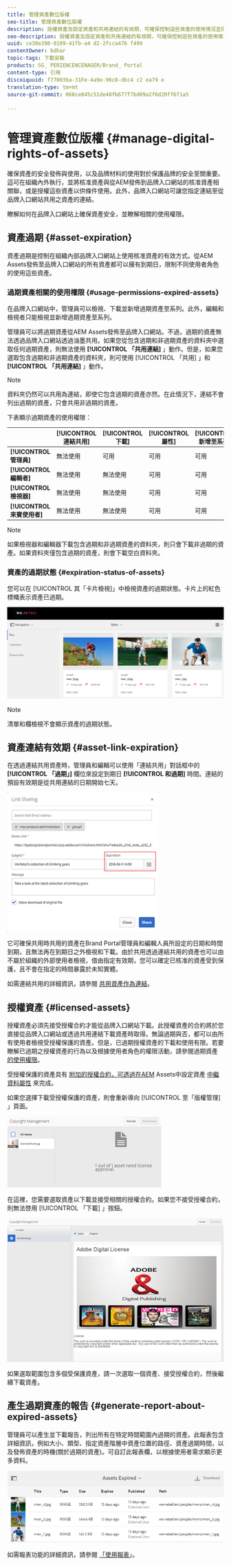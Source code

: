 ```yaml
---
title: 管理資產數位版權
seo-title: 管理資產數位版權
description: 授權資產及設定資產和共用連結的有效期，可確保控制這些資產的使用情況並保護這些資產。
seo-description: 授權資產及設定資產和共用連結的有效期，可確保控制這些資產的使用情況並保護這些資產。
uuid: ce30e398-0109-41fb-a4 d2-2fcca476 f499
contentOwner: bdhar
topic-tags: 下載安裝
products: SG_ PERIENCENCENAGER/Brand_ Portal
content-type: 引用
discoiquuid: f77003ba-31Fe-4a9e-96c8-dbc4 c2 ea79 e
translation-type: tm+mt
source-git-commit: 068ce845c51de48fb677f7bd09a2f6d20ff6f1a5

---
```



# 管理資產數位版權 {#manage-digital-rights-of-assets}

確保資產的安全發佈與使用，以及品牌材料的使用對於保護品牌的安全至關重要。這可在組織內外執行，並將核准資產與從AEM發佈到品牌入口網站的核准資產相關聯，或是授權這些資產以供條件使用。此外，品牌入口網站可讓您指定連結至從品牌入口網站共用之資產的連結。

瞭解如何在品牌入口網站上確保資產安全，並瞭解相關的使用權限。

## 資產過期 {#asset-expiration}

資產過期是控制在組織內部品牌入口網站上使用核准資產的有效方式。從AEM Assets發佈至品牌入口網站的所有資產都可以擁有到期日，限制不同使用者角色的使用這些資產。

### 過期資產相關的使用權限 {#usage-permissions-expired-assets}

在品牌入口網站中，管理員可以檢視、下載並新增過期資產至系列。此外，編輯和檢視者只能檢視並新增過期資產至系列。

管理員可以將過期資產從AEM Assets發佈至品牌入口網站。不過，過期的資產無法透過品牌入口網站透過油墨共用。如果您從包含過期和非過期資產的資料夾中選取任何過期資產，則無法使用 **[!UICONTROL 「共用連結]** 」動作。但是，如果您選取包含過期和非過期資產的資料夾，則可使用 [!UICONTROL 「共用] 」和 **[!UICONTROL 「共用連結]** 」動作。

>[!NOTE]
>
>資料夾仍然可以共用為連結，即使它包含過期的資產亦然。在此情況下，連結不會列出過期的資產，只會共用非過期的資產。

下表顯示過期資產的使用權限：

|  | **[!UICONTROL 連結共用]** | **[!UICONTROL 下載]** | **[!UICONTROL 屬性]** | **[!UICONTROL 新增至系列]** | **[!UICONTROL 刪除]** |
|---|---|---|---|---|---|
| **[!UICONTROL 管理員]** | 無法使用 | 可用 | 可用 | 可用 | 可用 |
| **[!UICONTROL 編輯者]** | 無法使用 | 無法使用 | 可用 | 可用 | 無法使用 |
| **[!UICONTROL 檢視器]** | 無法使用 | 無法使用 | 可用 | 可用 | 無法使用 |
| **[!UICONTROL 來賓使用者]** | 無法使用 | 無法使用 | 可用 | 可用 | 無法使用 |

>[!NOTE]
>
>如果檢視器和編輯器下載包含過期和非過期資產的資料夾，則只會下載非過期的資產。如果資料夾僅包含過期的資產，則會下載空白資料夾。

### 資產的過期狀態 {#expiration-status-of-assets}

您可以在 [!UICONTROL 其「卡片檢視]」中檢視資產的過期狀態。卡片上的紅色標幟表示資產已過期。

![](assets/expired_assets_cardview.png)

>[!NOTE]
>
>清單和欄檢視不會顯示資產的過期狀態。

## 資產連結有效期 {#asset-link-expiration}

在透過連結共用資產時，管理員和編輯可以使用「連結共用」對話框中的 **[!UICONTROL 「過期」]** 欄位來設定到期日 **[!UICONTROL 和過期]** 時間。連結的預設有效期是從共用連結的日期開始七天。

![](assets/asset-link-sharing.png)

它可確保共用時共用的資產在Brand Portal管理員和編輯人員所設定的日期和時間到期，且無法再在到期日之外檢視和下載。由於共用透過連結共用的資產也可以由不屬於組織的外部使用者檢視，借由指定有效期，您可以確定已核准的資產受到保護，且不會在指定的時間暴露於未知實體。

如需連結共用的詳細資訊，請參閱 [共用資產作為連結](../using/brand-portal-link-share.md)。

## 授權資產 {#licensed-assets}

授權資產必須先接受授權合約才能從品牌入口網站下載。此授權資產的合約將於您直接從品牌入口網站或透過共用連結下載資產時取得。無論過期與否，都可以由所有使用者檢視受授權保護的資產。但是，已過期授權資產的下載和使用有限。若要瞭解已過期之授權資產的行為以及根據使用者角色的權限活動，請參閱過期資產 [的使用權限](../using/manage-digital-rights-of-assets.md#usage-permissions-expired-assets)。

受授權保護的資產具有 [附加的授權合約，可透過在AEM](https://helpx.adobe.com/experience-manager/6-5/assets/using/drm.html#DigitalRightsManagementinAssets) Assets中設定資產 [中繼資料屬性](https://helpx.adobe.com/experience-manager/6-5/assets/using/drm.html#DigitalRightsManagementinAssets) 來完成。

如果您選擇下載受授權保護的資產，則會重新導向 [!UICONTROL 至「版權管理] 」頁面。

![](assets/asset-copyright-mgmt.png)

在這裡，您需要選取資產以下載並接受相關的授權合約。如果您不接受授權合約，則無法啓用 [!UICONTROL 「下載] 」按鈕。

![](assets/licensed-asset-download-2.png)

如果選取範圍包含多個受保護資產，請一次選取一個資產、接受授權合約，然後繼續下載資產。

## 產生過期資產的報告 {#generate-report-about-expired-assets}

管理員可以產生並下載報告，列出所有在特定時間範圍內過期的資產。此報表包含詳細資訊，例如大小、類型、指定資產階層中資產位置的路徑、資產過期時間，以及發佈資產的時機(關於過期的資產)。可自訂此報表欄，以根據使用者需求顯示更多資料。

![](assets/assets-expired.png)

如需報表功能的詳細資訊，請參閱 [「使用報表](../using/brand-portal-reports.md#work-with-reports)」。
